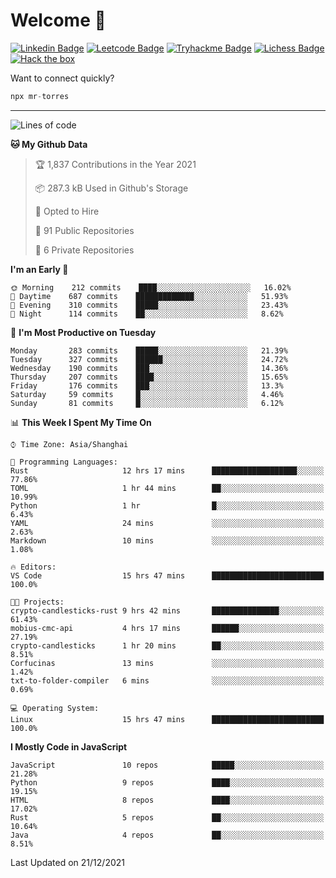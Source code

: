 # Welcome 👋

[![Linkedin Badge](https://img.shields.io/badge/-PedroTorres-blue?style=flat-square&logo=Linkedin&logoColor=white&link=https://www.linkedin.com/in/PedroTorres/)](https://www.linkedin.com/in/pedro-torres-cruz/)
[![Leetcode Badge](https://img.shields.io/badge/profile-leetcode-green)](https://leetcode.com/corfucinas/)
[![Tryhackme Badge](https://img.shields.io/badge/profile-tryhackme-blue)](https://tryhackme.com/p/Corfucinas/)
[![Lichess Badge](https://img.shields.io/badge/challenge_me-lichess-yellow)](https://lichess.org/@/Corfucinas)
[![Hack the box](https://img.shields.io/badge/hack_the_box-profile-red)](https://www.hackthebox.eu/profile/375826)

Want to connect quickly?

```javascript
npx mr-torres
```

---

<!--START_SECTION:waka-->
![Lines of code](https://img.shields.io/badge/From%20Hello%20World%20I%27ve%20Written-1.6%20million%20lines%20of%20code-blue)

**🐱 My Github Data** 

> 🏆 1,837 Contributions in the Year 2021
 > 
> 📦 287.3 kB Used in Github's Storage 
 > 
> 💼 Opted to Hire
 > 
> 📜 91 Public Repositories 
 > 
> 🔑 6 Private Repositories  
 > 
**I'm an Early 🐤** 

```text
🌞 Morning    212 commits    ████░░░░░░░░░░░░░░░░░░░░░   16.02% 
🌆 Daytime    687 commits    █████████████░░░░░░░░░░░░   51.93% 
🌃 Evening    310 commits    █████░░░░░░░░░░░░░░░░░░░░   23.43% 
🌙 Night      114 commits    ██░░░░░░░░░░░░░░░░░░░░░░░   8.62%

```
📅 **I'm Most Productive on Tuesday** 

```text
Monday       283 commits    █████░░░░░░░░░░░░░░░░░░░░   21.39% 
Tuesday      327 commits    ██████░░░░░░░░░░░░░░░░░░░   24.72% 
Wednesday    190 commits    ███░░░░░░░░░░░░░░░░░░░░░░   14.36% 
Thursday     207 commits    ████░░░░░░░░░░░░░░░░░░░░░   15.65% 
Friday       176 commits    ███░░░░░░░░░░░░░░░░░░░░░░   13.3% 
Saturday     59 commits     █░░░░░░░░░░░░░░░░░░░░░░░░   4.46% 
Sunday       81 commits     █░░░░░░░░░░░░░░░░░░░░░░░░   6.12%

```


📊 **This Week I Spent My Time On** 

```text
⌚︎ Time Zone: Asia/Shanghai

💬 Programming Languages: 
Rust                     12 hrs 17 mins      ███████████████████░░░░░░   77.86% 
TOML                     1 hr 44 mins        ██░░░░░░░░░░░░░░░░░░░░░░░   10.99% 
Python                   1 hr                █░░░░░░░░░░░░░░░░░░░░░░░░   6.43% 
YAML                     24 mins             ░░░░░░░░░░░░░░░░░░░░░░░░░   2.63% 
Markdown                 10 mins             ░░░░░░░░░░░░░░░░░░░░░░░░░   1.08%

🔥 Editors: 
VS Code                  15 hrs 47 mins      █████████████████████████   100.0%

🐱‍💻 Projects: 
crypto-candlesticks-rust 9 hrs 42 mins       ███████████████░░░░░░░░░░   61.43% 
mobius-cmc-api           4 hrs 17 mins       ██████░░░░░░░░░░░░░░░░░░░   27.19% 
crypto-candlesticks      1 hr 20 mins        ██░░░░░░░░░░░░░░░░░░░░░░░   8.51% 
Corfucinas               13 mins             ░░░░░░░░░░░░░░░░░░░░░░░░░   1.42% 
txt-to-folder-compiler   6 mins              ░░░░░░░░░░░░░░░░░░░░░░░░░   0.69%

💻 Operating System: 
Linux                    15 hrs 47 mins      █████████████████████████   100.0%

```

**I Mostly Code in JavaScript** 

```text
JavaScript               10 repos            █████░░░░░░░░░░░░░░░░░░░░   21.28% 
Python                   9 repos             ████░░░░░░░░░░░░░░░░░░░░░   19.15% 
HTML                     8 repos             ████░░░░░░░░░░░░░░░░░░░░░   17.02% 
Rust                     5 repos             ██░░░░░░░░░░░░░░░░░░░░░░░   10.64% 
Java                     4 repos             ██░░░░░░░░░░░░░░░░░░░░░░░   8.51%

```



 Last Updated on 21/12/2021
<!--END_SECTION:waka-->
